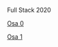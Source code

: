 Full Stack 2020

[Osa 0](https://github.com/tikibeni/fullstack/tree/master/osa0)

[Osa 1](https://github.com/tikibeni/fullstack/tree/master/osa1)